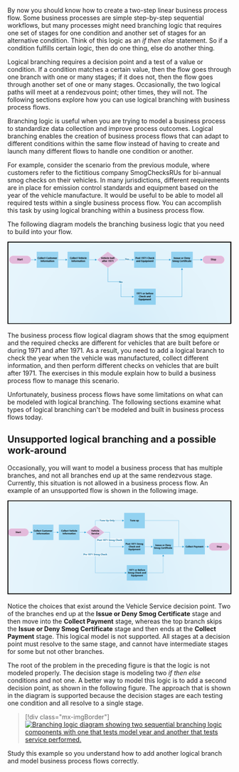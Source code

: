 By now you should know how to create a two-step linear business process flow. Some business processes are
simple step-by-step sequential workflows, but many processes might need branching
logic that requires one set of stages for one condition and another set of
stages for an alternative condition. Think of this logic as an
*if then else* statement. So if a condition fulfills certain logic, then do one thing, else do another thing.

Logical branching requires a decision point
and a test of a value or condition. If a condition matches a certain value,
then the flow goes through one branch with one or many stages; if it does not,
then the flow goes through another set of one or many stages. Occasionally, the two
logical paths will meet at a rendezvous point; other times, they will
not. The following sections explore how you can use logical branching with
business process flows.

Branching logic is useful when you are trying to model a business process
to standardize data collection and improve process outcomes. Logical branching
enables the creation of business process flows that can adapt to different conditions
within the same flow instead of having to create and launch many
different flows to handle one condition or another.

For example, consider the scenario from the previous module, where customers refer to the fictitious
company SmogChecksRUs for bi-annual smog checks on their vehicles. In
many jurisdictions, different requirements are in place for emission
control standards and equipment based on the year of the vehicle
manufacture. It would be useful to be able to model all required
tests within a single business process flow. You
can accomplish this task by using logical branching within a business process
flow.

The following diagram models the branching business logic that you need to
build into your flow.

![Process flow diagram showing a simple if then.](../media/1-process-flow-1.png)

The business process flow logical diagram shows that the smog
equipment and the required checks are different for vehicles that are built before
or during 1971 and after 1971. As a result, you need to add a logical
branch to check the year when the vehicle was manufactured, collect
different information, and then perform different checks on vehicles that are built
after 1971. The exercises in this module explain how to build a business process flow to
manage this scenario.

Unfortunately, business process flows have some limitations on what can
be modeled with logical branching. The following sections examine what types of
logical branching can't be modeled and built in business process flows today.

## Unsupported logical branching and a possible work-around

Occasionally, you will want to model a business process that has multiple
branches, and not all branches end up at the same rendezvous stage. Currently, this situation
is not allowed in a business process flow. An example of an unsupported flow is shown in the following image.

![Branching logic showing vehicle service for tune-up versus smog with a nested test for cars made in 1971 or before.](../media/2-process-flow-2-bad-branching.png)

Notice the choices that exist around the Vehicle Service decision point.
Two of the branches end up at the **Issue or Deny Smog
Certificate** stage and then move into the **Collect Payment** stage, whereas
the top branch skips the **Issue or Deny Smog Certificate** stage and then ends
at the **Collect Payment** stage. This logical model is not supported.
All stages at a decision point must resolve to the same stage, and cannot have
intermediate stages for some but not other branches.

The root of the problem in the preceding figure is that the logic is not modeled properly. The
decision stage is modeling two *if then else* conditions and not
one. A better way to model this logic is to add a second decision point, as
shown in the following figure. The approach that is shown in the diagram is supported because
the decision stages are each testing one condition and all resolve to a single stage.

> [!div class="mx-imgBorder"]
> [![Branching logic diagram showing two sequential branching logic components with one that tests model year and
another that tests service performed.](../media/3-process-flow-3-repaired-branching.png)](../media/3-process-flow-3-repaired-branching.png#lightbox)

Study this example so you understand how to add another logical branch and model business process flows correctly.
